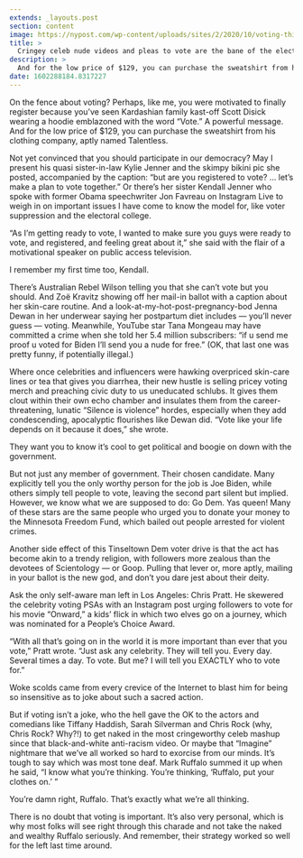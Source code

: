 ```yaml
--- 
extends: _layouts.post 
section: content 
image: https://nypost.com/wp-content/uploads/sites/2/2020/10/voting-thirst-traps.jpg?quality=90&strip=all&w=1200 
title: > 
  Cringey celeb nude videos and pleas to vote are the bane of the election 
description: > 
  And for the low price of $129, you can purchase the sweatshirt from his clothing company, aptly named Talentless.May I present his quasi sister-in-law Kylie Jenner and the skimpy bikini pic she posted, accompanied by the caption: “but are you registered to vote?“With all that’s going on in the world it is more important than ever that you vote,” Pratt wrote.Mark Ruffalo summed it up when he said, “I know what you’re thinking.You’re thinking, ‘Ruffalo, put your clothes on.’ ”You’re damn right, Ruffalo. 
date: 1602288184.8317227 
--- 
```

On the fence about voting? Perhaps, like me, you were motivated to finally register because you’ve seen Kardashian family kast-off Scott Disick wearing a hoodie emblazoned with the word “Vote.” A powerful message. And for the low price of $129, you can purchase the sweatshirt from his clothing company, aptly named Talentless.

Not yet convinced that you should participate in our democracy? May I present his quasi sister-in-law Kylie Jenner and the skimpy bikini pic she posted, accompanied by the caption: “but are you registered to vote? … let’s make a plan to vote together.” Or there’s her sister Kendall Jenner who spoke with former Obama speechwriter Jon Favreau on Instagram Live to weigh in on important issues I have come to know the model for, like voter suppression and the electoral college.

“As I’m getting ready to vote, I wanted to make sure you guys were ready to vote, and registered, and feeling great about it,” she said with the flair of a motivational speaker on public access television.

I remember my first time too, Kendall.

There’s Australian Rebel Wilson telling you that she can’t vote but you should. And Zoë Kravitz showing off her mail-in ballot with a caption about her skin-care routine. And a look-at-my-hot-post-pregnancy-bod Jenna Dewan in her underwear saying her postpartum diet includes — you’ll never guess — voting. Meanwhile, YouTube star Tana Mongeau may have committed a crime when she told her 5.4 million subscribers: “if u send me proof u voted for Biden I’ll send you a nude for free.” (OK, that last one was pretty funny, if potentially illegal.)

Where once celebrities and influencers were hawking overpriced skin-care lines or tea that gives you diarrhea, their new hustle is selling pricey voting merch and preaching civic duty to us uneducated schlubs. It gives them clout within their own echo chamber and insulates them from the career-threatening, lunatic “Silence is violence” hordes, especially when they add condescending, apocalyptic flourishes like Dewan did. “Vote like your life depends on it because it does,” she wrote.

They want you to know it’s cool to get political and boogie on down with the government.

But not just any member of government. Their chosen candidate. Many explicitly tell you the only worthy person for the job is Joe Biden, while others simply tell people to vote, leaving the second part silent but implied. However, we know what we are supposed to do: Go Dem. Yas queen! Many of these stars are the same people who urged you to donate your money to the Minnesota Freedom Fund, which bailed out people arrested for violent crimes.

Another side effect of this Tinseltown Dem voter drive is that the act has become akin to a trendy religion, with followers more zealous than the devotees of Scientology — or Goop. Pulling that lever or, more aptly, mailing in your ballot is the new god, and don’t you dare jest about their deity.

Ask the only self-aware man left in Los Angeles: Chris Pratt. He skewered the celebrity voting PSAs with an Instagram post urging followers to vote for his movie “Onward,” a kids’ flick in which two elves go on a journey, which was nominated for a People’s Choice Award.

“With all that’s going on in the world it is more important than ever that you vote,” Pratt wrote. “Just ask any celebrity. They will tell you. Every day. Several times a day. To vote. But me? I will tell you EXACTLY who to vote for.”

Woke scolds came from every crevice of the Internet to blast him for being so insensitive as to joke about such a sacred action.

But if voting isn’t a joke, who the hell gave the OK to the actors and comedians like Tiffany Haddish, Sarah Silverman and Chris Rock (why, Chris Rock? Why?!) to get naked in the most cringeworthy celeb mashup since that black-and-white anti-racism video. Or maybe that “Imagine” nightmare that we’ve all worked so hard to exorcise from our minds. It’s tough to say which was most tone deaf. Mark Ruffalo summed it up when he said, “I know what you’re thinking. You’re thinking, ‘Ruffalo, put your clothes on.’ ”

You’re damn right, Ruffalo. That’s exactly what we’re all thinking.

There is no doubt that voting is important. It’s also very personal, which is why most folks will see right through this charade and not take the naked and wealthy Ruffalo seriously. And remember, their strategy worked so well for the left last time around.